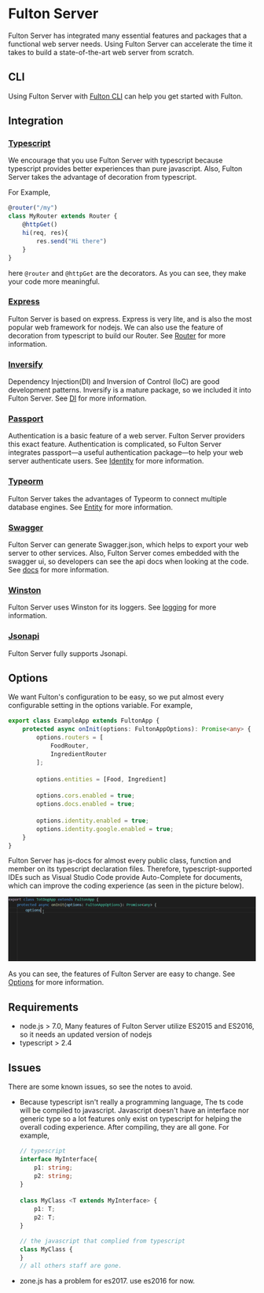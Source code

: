 # Fulton Server

Fulton Server has integrated many essential features and packages that a functional web server needs. Using Fulton Server can accelerate the time it takes to build a state-of-the-art web server from scratch. 

## CLI
Using Fulton Server with [Fulton CLI](https://www.npmjs.com/package/fulton-cli) can help you get started with Fulton.

## Integration

### [Typescript](https://typescriptlang.org/)

We encourage that you use Fulton Server with typescript because typescript provides better experiences than pure javascript. Also, Fulton Server takes the advantage of decoration from typescript. 

For Example, 
``` typescript
@router("/my")
class MyRouter extends Router {
    @httpGet()
    hi(req, res){
        res.send("Hi there")
    }
}
```
here `@router` and `@httpGet` are the decorators. As you can see, they make your code more meaningful.

### [Express](https://expressjs.com/) 

Fulton Server is based on express. Express is very lite, and is also the most popular web framework for nodejs. We can also use the feature of decoration from typescript to build our Router. See [Router](https://swarmnyc.gitbooks.io/fulton/content/features/router.html) for more information.


### [Inversify](http://inversify.io/) 

Dependency Injection(DI) and Inversion of Control (IoC) are good development patterns. Inversify is a mature package, so we included it into Fulton Server. See [DI](https://swarmnyc.gitbooks.io/fulton/content/features/di.html) for more information.

### [Passport](http://www.passportjs.org/)

Authentication is a basic feature of a web server. Fulton Server providers this exact feature. Authentication is complicated, so Fulton Server integrates passport—a useful authentication package—to help your web server authenticate users. See [Identity](https://swarmnyc.gitbooks.io/fulton/content/identity.html) for more information.

### [Typeorm](http://typeorm.io)

Fulton Server takes the advantages of Typeorm to connect multiple database engines. See [Entity](https://swarmnyc.gitbooks.io/fulton/content/features/entity.html) for more information.

### [Swagger](http://swagger.io)

Fulton Server can generate Swagger.json, which helps to export your web server to other services. Also, Fulton Server comes embedded with the swagger ui, so developers can see the api docs when looking at the code. See [docs](https://swarmnyc.gitbooks.io/fulton/content/features/docs.html) for more information.


### [Winston](https://github.com/winstonjs/winston) 

Fulton Server uses Winston for its loggers. See [logging](https://swarmnyc.gitbooks.io/fulton/content/features/logging.html) for more information.

### [Jsonapi](http://jsonapi.org/) 

Fulton Server fully supports Jsonapi. 


## Options
We want Fulton's configuration to be easy, so we put almost every configurable setting in the options variable. 
For example,

``` typescript
export class ExampleApp extends FultonApp {
    protected async onInit(options: FultonAppOptions): Promise<any> {
        options.routers = [
            FoodRouter,
            IngredientRouter
        ];
        
        options.entities = [Food, Ingredient]

        options.cors.enabled = true;
        options.docs.enabled = true;

        options.identity.enabled = true;
        options.identity.google.enabled = true;
    }
}
```

Fulton Server has js-docs for almost every public class, function and member on its typescript declaration files. Therefore, typescript-supported IDEs such as Visual Studio Code provide Auto-Complete for documents, which can improve the coding experience (as seen in the picture below).

![server-options-auto-complete](/screenshots/server-options-auto-complete.gif) 

As you can see, the features of Fulton Server are easy to change. See [Options](https://github.com/swarmnyc/fulton/wiki/server-options) for more information.
    

## Requirements
- node.js > 7.0, Many features of Fulton Server utilize ES2015 and ES2016, so it needs an updated version of nodejs
- typescript > 2.4

## Issues

There are some known issues, so see the notes to avoid.
- Because typescript isn't really a programming language, The ts code will be compiled to javascript. Javascript doesn't have an interface nor generic type so a lot features only exist on typescript for helping the overall coding experience. After compiling, they are all gone.
	For example, 
	```typescript
	// typescript
	interface MyInterface{
		p1: string;
		p2: string;
	}

	class MyClass <T extends MyInterface> {
		p1: T;
		p2: T;
	}

	```
	```javascript
	// the javascript that complied from typescript
	class MyClass {
	}
	// all others staff are gone.
	```

- zone.js has a problem for es2017. use es2016 for now.
